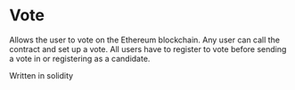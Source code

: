 # Vote
Allows the user to vote on the Ethereum blockchain. Any user can call the contract and set up a vote. All users have to register to vote before sending a vote in or registering as a candidate.

Written in solidity
